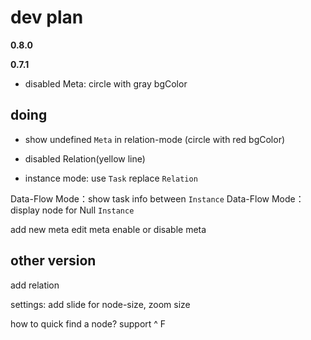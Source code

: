 # dev plan

**0.8.0** 

**0.7.1** 

- disabled Meta: circle with gray bgColor

## doing

- show undefined `Meta` in relation-mode (circle with red bgColor)

- disabled Relation(yellow line)

- instance mode: use `Task` replace `Relation`

Data-Flow Mode：show task info between `Instance`
Data-Flow Mode：display node for Null `Instance`

add new meta
edit meta
enable or disable meta

## other version

add relation

settings: add slide for node-size, zoom size

how to quick find a node? support ^ F


